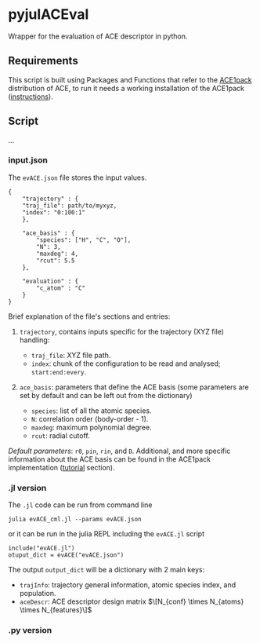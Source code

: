 # pyjulACEval

Wrapper for the evaluation of ACE descriptor in python.

## Requirements

This script is built using Packages and Functions that refer to the [ACE1pack](https://acesuit.github.io/ACE1pack.jl/dev/) distribution of ACE, to run it needs a working installation of the ACE1pack ([instructions](https://acesuit.github.io/ACE1pack.jl/dev/gettingstarted/installation/)).

## Script

...

### input.json

The `evACE.json` file stores the input values.

    {
        "trajectory" : {
        "traj_file": path/to/myxyz,
        "index": "0:100:1"
        },

        "ace_basis" : {
            "species": ["H", "C", "O"],
            "N": 3,
            "maxdeg": 4,
            "rcut": 5.5
        },

        "evaluation" : {
            "c_atom" : "C"
        }
    }

Brief explanation of the file's sections and entries:

1. `trajectory`, contains inputs specific for the trajectory (XYZ file) handling:
    - `traj_file`: XYZ file path.
    - `index`: chunk of the configuration to be read and analysed; `start:end:every`.
    
2. `ace_basis`: parameters that define the ACE basis (some parameters are set by default and can be left out from the dictionary)
    - `species`: list of all the atomic species.
    - `N`: correlation order (body-order - 1).
    - `maxdeg`: maximum polynomial degree.
    - `rcut`: radial cutoff.

_Default parameters_: `r0`, `pin`, `rin`, and `D`.
Additional, and more specific information about the ACE basis can be found in the ACE1pack implementation ([tutorial](https://acesuit.github.io/ACE1pack.jl/dev/literate_tutorials/) section).


### .jl version

The `.jl` code can be run from command line

    julia evACE_cml.jl --params evACE.json

or it can be run in the julia REPL including the `evACE.jl` script

    include("evACE.jl")
    otuput_dict = evACE("evACE.json")

The output `output_dict` will be a dictionary with 2 main keys:
- `trajInfo`: trajectory general information, atomic species index, and population.
- `aceDescr`: ACE descriptor design matrix $\[N_{conf} \times N_{atoms} \times N_{features}\]$

### .py version
